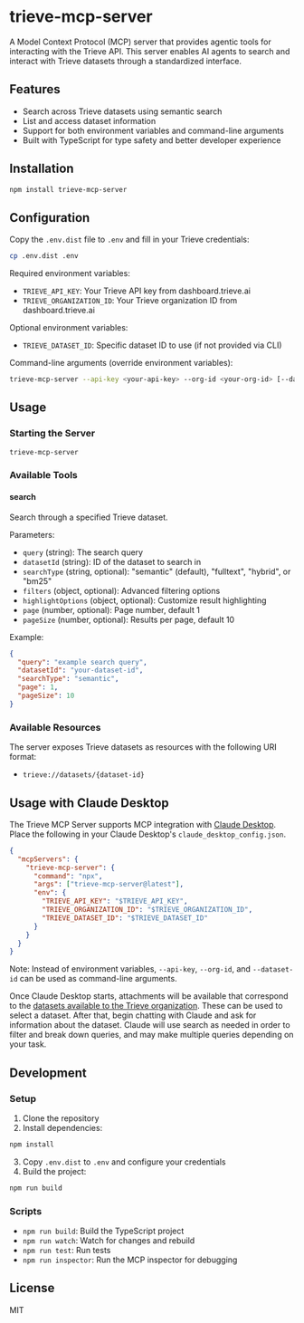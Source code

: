 # trieve-mcp-server

A Model Context Protocol (MCP) server that provides agentic tools for interacting with the Trieve API. This server enables AI agents to search and interact with Trieve datasets through a standardized interface.

## Features

- Search across Trieve datasets using semantic search
- List and access dataset information
- Support for both environment variables and command-line arguments
- Built with TypeScript for type safety and better developer experience

## Installation

```bash
npm install trieve-mcp-server
```

## Configuration

Copy the `.env.dist` file to `.env` and fill in your Trieve credentials:

```bash
cp .env.dist .env
```

Required environment variables:
- `TRIEVE_API_KEY`: Your Trieve API key from dashboard.trieve.ai
- `TRIEVE_ORGANIZATION_ID`: Your Trieve organization ID from dashboard.trieve.ai

Optional environment variables:
- `TRIEVE_DATASET_ID`: Specific dataset ID to use (if not provided via CLI)

Command-line arguments (override environment variables):
```bash
trieve-mcp-server --api-key <your-api-key> --org-id <your-org-id> [--dataset-id <dataset-id>]
```

## Usage

### Starting the Server

```bash
trieve-mcp-server
```

### Available Tools

#### search
Search through a specified Trieve dataset.

Parameters:
- `query` (string): The search query
- `datasetId` (string): ID of the dataset to search in
- `searchType` (string, optional): "semantic" (default), "fulltext", "hybrid", or "bm25"
- `filters` (object, optional): Advanced filtering options
- `highlightOptions` (object, optional): Customize result highlighting
- `page` (number, optional): Page number, default 1
- `pageSize` (number, optional): Results per page, default 10

Example:
```json
{
  "query": "example search query",
  "datasetId": "your-dataset-id",
  "searchType": "semantic",
  "page": 1,
  "pageSize": 10
}
```

### Available Resources

The server exposes Trieve datasets as resources with the following URI format:
- `trieve://datasets/{dataset-id}`

## Usage with Claude Desktop

The Trieve MCP Server supports MCP integration with [Claude Desktop](https://modelcontextprotocol.io/quickstart/user). Place the following in your Claude Desktop's `claude_desktop_config.json`.

```json
{
  "mcpServers": {
    "trieve-mcp-server": {
      "command": "npx",
      "args": ["trieve-mcp-server@latest"],
      "env": {
        "TRIEVE_API_KEY": "$TRIEVE_API_KEY",
        "TRIEVE_ORGANIZATION_ID": "$TRIEVE_ORGANIZATION_ID",
        "TRIEVE_DATASET_ID": "$TRIEVE_DATASET_ID"
      }
    }
  }
}
```

Note: Instead of environment variables, `--api-key`, `--org-id`, and `--dataset-id` can be used as command-line arguments.

Once Claude Desktop starts, attachments will be available that correspond to the [datasets available to the Trieve organization](https://docs.trieve.ai/guides/create-organizations-and-dataset). These can be used to select a dataset. After that, begin chatting with Claude and ask for information about the dataset. Claude will use search as needed in order to filter and break down queries, and may make multiple queries depending on your task.

## Development

### Setup

1. Clone the repository
2. Install dependencies:
```bash
npm install
```
3. Copy `.env.dist` to `.env` and configure your credentials
4. Build the project:
```bash
npm run build
```

### Scripts

- `npm run build`: Build the TypeScript project
- `npm run watch`: Watch for changes and rebuild
- `npm run test`: Run tests
- `npm run inspector`: Run the MCP inspector for debugging

## License

MIT
